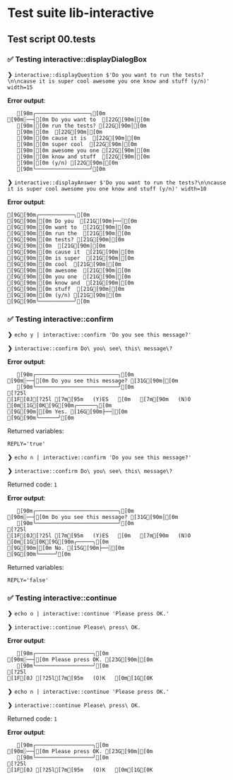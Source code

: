 # Test suite lib-interactive

## Test script 00.tests

### ✅ Testing interactive::displayDialogBox

❯ `interactive::displayQuestion $'Do you want to run the tests?\n\ncause it is super cool awesome you one know and stuff (y/n)' width=15`

**Error output**:

```text
   [90m╭─────────────────╮[0m
[90m░──┤[0m Do you want to  [22G[90m│[0m
   [90m│[0m run the tests? [22G[90m│[0m
   [90m│[0m  [22G[90m│[0m
   [90m│[0m cause it is  [22G[90m│[0m
   [90m│[0m super cool  [22G[90m│[0m
   [90m│[0m awesome you one [22G[90m│[0m
   [90m│[0m know and stuff  [22G[90m│[0m
   [90m│[0m (y/n) [22G[90m│[0m
   [90m╰─────────────────╯[0m
```

❯ `interactive::displayAnswer $'Do you want to run the tests?\n\ncause it is super cool awesome you one know and stuff (y/n)' width=10`

**Error output**:

```text
[9G[90m╭───────────╮[0m
[9G[90m│[0m Do you  [21G[90m├──░[0m
[9G[90m│[0m want to  [21G[90m│[0m
[9G[90m│[0m run the  [21G[90m│[0m
[9G[90m│[0m tests? [21G[90m│[0m
[9G[90m│[0m  [21G[90m│[0m
[9G[90m│[0m cause it  [21G[90m│[0m
[9G[90m│[0m is super  [21G[90m│[0m
[9G[90m│[0m cool  [21G[90m│[0m
[9G[90m│[0m awesome  [21G[90m│[0m
[9G[90m│[0m you one  [21G[90m│[0m
[9G[90m│[0m know and  [21G[90m│[0m
[9G[90m│[0m stuff  [21G[90m│[0m
[9G[90m│[0m (y/n) [21G[90m│[0m
[9G[90m╰───────────╯[0m
```

### ✅ Testing interactive::confirm

❯ `echo y | interactive::confirm 'Do you see this message?'`

❯ `interactive::confirm Do\ you\ see\ this\ message\?`

**Error output**:

```text
   [90m╭──────────────────────────╮[0m
[90m░──┤[0m Do you see this message? [31G[90m│[0m
   [90m╰──────────────────────────╯[0m
[?25l
[1F[0J[?25l [7m[95m   (Y)ES   [0m   [7m[90m   (N)O   [0m[1G[0K[9G[90m╭──────╮[0m
[9G[90m│[0m Yes. [16G[90m├──░[0m
[9G[90m╰──────╯[0m
```

Returned variables:

```text
REPLY='true'
```

❯ `echo n | interactive::confirm 'Do you see this message?'`

❯ `interactive::confirm Do\ you\ see\ this\ message\?`

Returned code: `1`

**Error output**:

```text
   [90m╭──────────────────────────╮[0m
[90m░──┤[0m Do you see this message? [31G[90m│[0m
   [90m╰──────────────────────────╯[0m
[?25l
[1F[0J[?25l [7m[95m   (Y)ES   [0m   [7m[90m   (N)O   [0m[1G[0K[9G[90m╭─────╮[0m
[9G[90m│[0m No. [15G[90m├──░[0m
[9G[90m╰─────╯[0m
```

Returned variables:

```text
REPLY='false'
```

### ✅ Testing interactive::continue

❯ `echo o | interactive::continue 'Please press OK.'`

❯ `interactive::continue Please\ press\ OK.`

**Error output**:

```text
   [90m╭──────────────────╮[0m
[90m░──┤[0m Please press OK. [23G[90m│[0m
   [90m╰──────────────────╯[0m
[?25l
[1F[0J [?25l[7m[95m   (O)K   [0m[1G[0K
```

❯ `echo n | interactive::continue 'Please press OK.'`

❯ `interactive::continue Please\ press\ OK.`

Returned code: `1`

**Error output**:

```text
   [90m╭──────────────────╮[0m
[90m░──┤[0m Please press OK. [23G[90m│[0m
   [90m╰──────────────────╯[0m
[?25l
[1F[0J [?25l[7m[95m   (O)K   [0m[1G[0K
```

